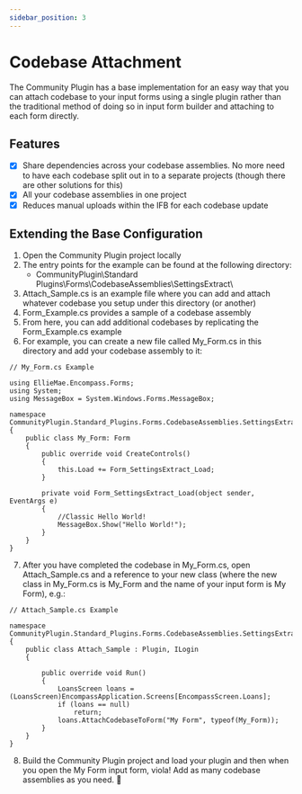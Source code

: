 ```yaml
---
sidebar_position: 3
---
```


# Codebase Attachment

The Community Plugin has a base implementation for an easy way that you can attach codebase to your input forms using a single plugin rather than the traditional method of doing so in input form builder and attaching to each form directly.

## Features

- [x] Share dependencies across your codebase assemblies. No more need to have each codebase split out in to a separate projects (though there are other solutions for this)
- [x] All your codebase assemblies in one project
- [x] Reduces manual uploads within the IFB for each codebase update

## Extending the Base Configuration

1. Open the Community Plugin project locally
2. The entry points for the example can be found at the following directory:
   - CommunityPlugin\Standard Plugins\Forms\CodebaseAssemblies\SettingsExtract\
3. Attach_Sample.cs is an example file where you can add and attach whatever codebase you setup under this directory (or another)
4. Form_Example.cs provides a sample of a codebase assembly
5. From here, you can add additional codebases by replicating the Form_Example.cs example
6. For example, you can create a new file called My_Form.cs in this directory and add your codebase assembly to it:

```
// My_Form.cs Example

using EllieMae.Encompass.Forms;
using System;
using MessageBox = System.Windows.Forms.MessageBox;

namespace CommunityPlugin.Standard_Plugins.Forms.CodebaseAssemblies.SettingsExtract
{
    public class My_Form: Form
    {
        public override void CreateControls()
        {
            this.Load += Form_SettingsExtract_Load;
        }

        private void Form_SettingsExtract_Load(object sender, EventArgs e)
        {
            //Classic Hello World!
            MessageBox.Show("Hello World!");
        }
    }
}

```

7. After you have completed the codebase in My_Form.cs, open Attach_Sample.cs and a reference to your new class (where the new class in My_Form.cs is My_Form and the name of your input form is My Form), e.g.:

```
// Attach_Sample.cs Example

namespace CommunityPlugin.Standard_Plugins.Forms.CodebaseAssemblies.SettingsExtract
{
    public class Attach_Sample : Plugin, ILogin
    {

        public override void Run()
        {
            LoansScreen loans = (LoansScreen)EncompassApplication.Screens[EncompassScreen.Loans];
            if (loans == null)
                return;
            loans.AttachCodebaseToForm("My Form", typeof(My_Form));
        }
    }
}
```

8. Build the Community Plugin project and load your plugin and then when you open the My Form input form, viola! Add as many codebase assemblies as you need. :100:
